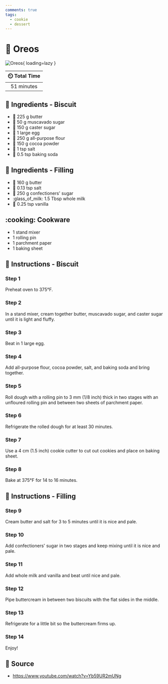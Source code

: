 ```yaml
---
comments: true
tags:
  - cookie
  - dessert
---
```

# :cookie: Oreos

![Oreos](../assets/images/oreos.jpg){ loading=lazy }

| :timer_clock: Total Time |
|:-----------------------: |
| 51 minutes |

## :salt: Ingredients - Biscuit

- :butter: 225 g butter
- :candy: 50 g muscavado sugar
- :candy: 150 g caster sugar
- :egg: 1 large egg
- :ear_of_rice: 250 g all-purpose flour
- :chocolate_bar: 150 g cocoa powder
- :salt: 1 tsp salt
- :cup_with_straw: 0.5 tsp baking soda

## :salt: Ingredients - Filling

- :butter: 160 g butter
- :salt: 0.13 tsp salt
- :candy: 250 g confectioners' sugar
- :glass_of_milk: 1.5 Tbsp whole milk
- :icecream: 0.25 tsp vanilla

## :cooking: Cookware

- 1 stand mixer
- 1 rolling pin
- 1 parchment paper
- 1 baking sheet

## :pencil: Instructions - Biscuit

### Step 1

Preheat oven to 375°F.

### Step 2

In a stand mixer, cream together butter, muscavado sugar, and caster sugar until it is light and fluffy.

### Step 3

Beat in 1 large egg.

### Step 4

Add all-purpose flour, cocoa powder, salt, and baking soda and bring together.

### Step 5

Roll dough with a rolling pin to 3 mm (1/8 inch) thick in two stages with an unfloured rolling pin and between two
sheets of parchment paper.

### Step 6

Refrigerate the rolled dough for at least 30 minutes.

### Step 7

Use a 4 cm (1.5 inch) cookie cutter to cut out cookies and place on baking sheet.

### Step 8

Bake at 375°F for 14 to 16 minutes.

## :pencil: Instructions - Filling

### Step 9

Cream butter and salt for 3 to 5 minutes until it is nice and pale.

### Step 10

Add confectioners' sugar in two stages and keep mixing until it is nice and pale.

### Step 11

Add whole milk and vanilla and beat until nice and pale.

### Step 12

Pipe buttercream in between two biscuits with the flat sides in the middle.

### Step 13

Refrigerate for a little bit so the buttercream firms up.

### Step 14

Enjoy!

## :link: Source

- <https://www.youtube.com/watch?v=Yb59UR2mUNg>
